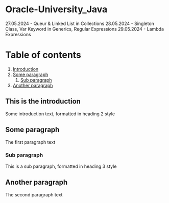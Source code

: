 # Oracle-University_Java

27.05.2024 - Queur & Linked List in Collections
28.05.2024 - Singleton Class, Var Keyword in Generics, Regular Expressions
29.05.2024 - Lambda Expressions
# Table of contents
1. [Introduction](#introduction)
2. [Some paragraph](#paragraph1)
    1. [Sub paragraph](#subparagraph1)
3. [Another paragraph](#paragraph2)

## This is the introduction <a name="introduction"></a>
Some introduction text, formatted in heading 2 style

## Some paragraph <a name="paragraph1"></a>
The first paragraph text

### Sub paragraph <a name="subparagraph1"></a>
This is a sub paragraph, formatted in heading 3 style

## Another paragraph <a name="paragraph2"></a>
The second paragraph text
